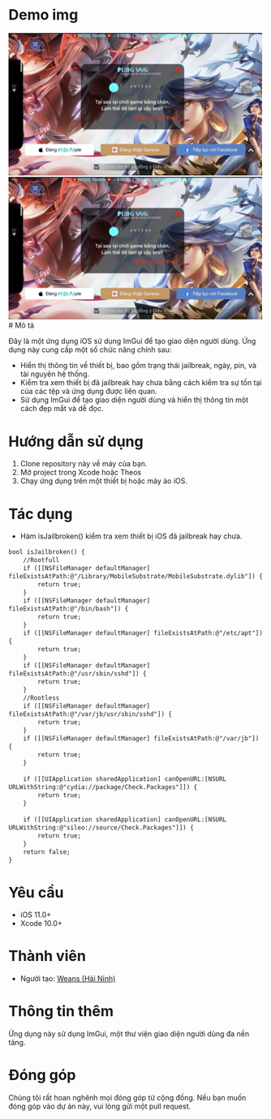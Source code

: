 # Demo img
<img style="width: 500px" src="https://github.com/WeansHHN/iGG-By-HHNiOS/blob/main/photo_2023-05-16_15-32-42.jpg?raw=true">
<img style="width: 500px" src="https://github.com/WeansHHN/iGG-By-HHNiOS/blob/main/photo_2023-05-16_15-32-42.jpg?raw=true">
# Mô tả

Đây là một ứng dụng iOS sử dụng ImGui để tạo giao diện người dùng. Ứng dụng này cung cấp một số chức năng chính sau:

- Hiển thị thông tin về thiết bị, bao gồm trạng thái jailbreak, ngày, pin, và tài nguyên hệ thống.
- Kiểm tra xem thiết bị đã jailbreak hay chưa bằng cách kiểm tra sự tồn tại của các tệp và ứng dụng được liên quan.
- Sử dụng ImGui để tạo giao diện người dùng và hiển thị thông tin một cách đẹp mắt và dễ đọc.

# Hướng dẫn sử dụng

1. Clone repository này về máy của bạn.
2. Mở project trong Xcode hoặc Theos
3. Chạy ứng dụng trên một thiết bị hoặc máy ảo iOS.

# Tác dụng

- Hàm isJailbroken() kiểm tra xem thiết bị iOS đã jailbreak hay chưa.
```obj-c
bool isJailbroken() {
    //Rootfull
    if ([[NSFileManager defaultManager] fileExistsAtPath:@"/Library/MobileSubstrate/MobileSubstrate.dylib"]) {
        return true;
    }
    if ([[NSFileManager defaultManager] fileExistsAtPath:@"/bin/bash"]) {
        return true;
    }
    if ([[NSFileManager defaultManager] fileExistsAtPath:@"/etc/apt"]) {
        return true;
    }
    if ([[NSFileManager defaultManager] fileExistsAtPath:@"/usr/sbin/sshd"]) {
        return true;
    }
    //Rootless
    if ([[NSFileManager defaultManager] fileExistsAtPath:@"/var/jb/usr/sbin/sshd"]) {
        return true;
    }
    if ([[NSFileManager defaultManager] fileExistsAtPath:@"/var/jb"]) {
        return true;
    }

    if ([[UIApplication sharedApplication] canOpenURL:[NSURL URLWithString:@"cydia://package/Check.Packages"]]) {
        return true;
    }

    if ([[UIApplication sharedApplication] canOpenURL:[NSURL URLWithString:@"sileo://source/Check.Packages"]]) {
        return true;
    }
    return false;
}
```

# Yêu cầu

- iOS 11.0+
- Xcode 10.0+

# Thành viên

- Người tạo: [Weans (Hải Ninh)](https://hhnios.site)

# Thông tin thêm

Ứng dụng này sử dụng ImGui, một thư viện giao diện người dùng đa nền tảng.

# Đóng góp

Chúng tôi rất hoan nghênh mọi đóng góp từ cộng đồng. Nếu bạn muốn đóng góp vào dự án này, vui lòng gửi một pull request.
